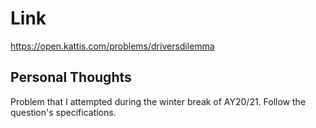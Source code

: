 # Link

https://open.kattis.com/problems/driversdilemma

## Personal Thoughts

Problem that I attempted during the winter break of AY20/21. Follow the question's specifications.


